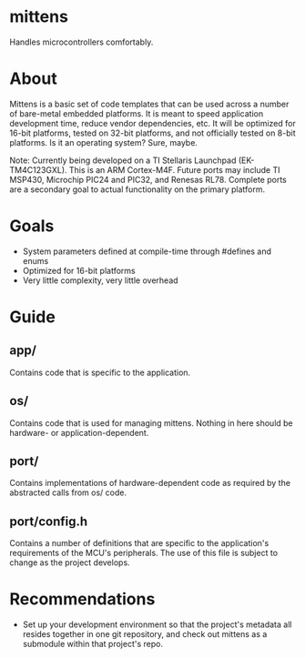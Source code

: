 # mittens
Handles microcontrollers comfortably.

# About
Mittens is a basic set of code templates that can be used across a number of
bare-metal embedded platforms. It is meant to speed application development
time, reduce vendor dependencies, etc. It will be optimized for 16-bit
platforms, tested on 32-bit platforms, and not officially tested on 8-bit
platforms. Is it an operating system? Sure, maybe. 

Note: Currently being developed on a TI Stellaris Launchpad (EK-TM4C123GXL).
This is an ARM Cortex-M4F. Future ports may include TI MSP430, Microchip PIC24
and PIC32, and Renesas RL78. Complete ports are a secondary goal to actual
functionality on the primary platform.

# Goals
- System parameters defined at compile-time through #defines and enums
- Optimized for 16-bit platforms
- Very little complexity, very little overhead

# Guide
## app/
Contains code that is specific to the application.

## os/
Contains code that is used for managing mittens. Nothing in here should be
hardware- or application-dependent.

## port/
Contains implementations of hardware-dependent code as required by the
abstracted calls from os/ code.

## port/config.h
Contains a number of definitions that are specific to the application's
requirements of the MCU's peripherals. The use of this file is subject to
change as the project develops.

# Recommendations
- Set up your development environment so that the project's metadata all resides
together in one git repository, and check out mittens as a submodule within
that project's repo.
